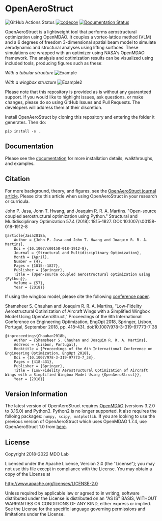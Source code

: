 OpenAeroStruct
==============

![GitHub Actions Status](https://github.com/mdolab/OpenAeroStruct/workflows/OAS%20build/badge.svg)
[![codecov](https://codecov.io/gh/mdolab/OpenAeroStruct/branch/master/graph/badge.svg?token=yOxeH7rT2H)](https://codecov.io/gh/mdolab/OpenAeroStruct)
[![Documentation Status](https://readthedocs.com/projects/mdolab-openaerostruct/badge/?version=latest)](https://mdolab-openaerostruct.readthedocs-hosted.com/en/latest/?badge=latest)

OpenAeroStruct is a lightweight tool that performs aerostructural optimization using OpenMDAO.
It couples a vortex-lattice method (VLM) and a 6 degrees of freedom 3-dimensional spatial beam model to simulate aerodynamic and structural analyses using lifting surfaces.
These simulations are wrapped with an optimizer using NASA's OpenMDAO framework.
The analysis and optimization results can be visualized using included tools, producing figures such as these:

*With a tubular structure*
![Example](openaerostruct/docs/example.png)

*With a wingbox structure*
![Example2](openaerostruct/docs/wingbox_fine.png)

Please note that this repository is provided as is without any guaranteed support.
If you would like to highlight issues, ask questions, or make changes, please do so using GitHub Issues and Pull Requests.
The developers will address them at their discretion.

Install OpenAeroStruct by cloning this repository and entering the folder it generates.
Then do:

`pip install -e .`

Documentation
-------------

Please see the [documentation](https://mdolab-openaerostruct.readthedocs-hosted.com/en/latest/) for more installation details, walkthroughs, and examples.

Citation
--------

For more background, theory, and figures, see the [OpenAeroStruct journal article](https://mdolab.engin.umich.edu/bibliography/Jasa2018a.html).
Please cite this article when using OpenAeroStruct in your research or curricula.

John P. Jasa, John T. Hwang, and Joaquim R. R. A. Martins. "Open-source coupled aerostructural optimization using Python." Structural and Multidisciplinary Optimization 57.4 (2018): 1815-1827. DOI: 10.1007/s00158-018-1912-8

```
@article{Jasa2018a,
	Author = {John P. Jasa and John T. Hwang and Joaquim R. R. A. Martins},
	Doi = {10.1007/s00158-018-1912-8},
	Journal = {Structural and Multidisciplinary Optimization},
	Month = {April},
	Number = {4},
	Pages = {1815--1827},
	Publisher = {Springer},
	Title = {Open-source coupled aerostructural optimization using {Python}},
	Volume = {57},
	Year = {2018}}
```

If using the wingbox model, please cite the following [conference paper](https://www.researchgate.net/publication/327654423_Low-Fidelity_Aerostructural_Optimization_of_Aircraft_Wings_with_a_Simplified_Wingbox_Model_Using_OpenAeroStruct).

Shamsheer S. Chauhan and Joaquim R. R. A. Martins, “Low-Fidelity Aerostructural Optimization of Aircraft Wings with a Simplified Wingbox Model Using OpenAeroStruct,” Proceedings of the 6th International Conference on Engineering Optimization, EngOpt 2018, Springer, Lisbon, Portugal, September 2018, pp. 418–431. doi:10.1007/978-3-319-97773-7 38

```
@inproceedings{Chauhan2018b,
	Author = {Shamsheer S. Chauhan and Joaquim R. R. A. Martins},
	Address = {Lisbon, Portugal},
	Booktitle = {Proceedings of the 6th International Conference on Engineering Optimization, EngOpt 2018},
	Doi = {10.1007/978-3-319-97773-7_38},
	Pages = {418-431},
	Publisher = {Springer},
	Title = {Low-Fidelity Aerostructural Optimization of Aircraft Wings with a Simplified Wingbox Model Using {OpenAeroStruct}},
	Year = {2018}}
```

Version Information
-------------------
The latest version of OpenAeroStruct requires [OpenMDAO](https://github.com/OpenMDAO/openmdao) (versions 3.2.0 to 3.16.0) and Python3.
Python2 is no longer supported.
It also requires the folloing packages: `numpy, scipy, matplotlib`.
If you are looking to use the previous version of OpenAeroStruct which uses OpenMDAO 1.7.4, use OpenAeroStruct 1.0 from [here](https://github.com/mdolab/OpenAeroStruct/releases).

License
-------
Copyright 2018-2022 MDO Lab

Licensed under the Apache License, Version 2.0 (the "License");
you may not use this file except in compliance with the License.
You may obtain a copy of the License at

   http://www.apache.org/licenses/LICENSE-2.0

Unless required by applicable law or agreed to in writing, software
distributed under the License is distributed on an "AS IS" BASIS,
WITHOUT WARRANTIES OR CONDITIONS OF ANY KIND, either express or implied.
See the License for the specific language governing permissions and
limitations under the License.
